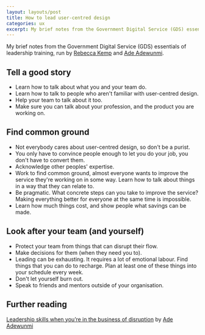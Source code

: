 ```yaml
---
layout: layouts/post
title: How to lead user-centred design
categories: ux
excerpt: My brief notes from the Government Digital Service (GDS) essentials of leadership training, run by Rebecca Kemp and Ade Adewunmi.
---
```


<p>My brief notes from the Government Digital Service (GDS) essentials of leadership training, run by <a href="https://twitter.com/rebeccakemp">Rebecca Kemp</a> and <a href="https://twitter.com/Adewunmi">Ade Adewunmi</a>.</p>

## Tell a good story

- Learn how to talk about what you and your team do.
- Learn how to talk to people who aren't familiar with user-centred design.
- Help your team to talk about it too.
- Make sure you can talk about your profession, and the product you are working on.

## Find common ground

- Not everybody cares about user-centred design, so don't be a purist.
- You only have to convince people enough to let you do your job, you don't have to convert them.
- Acknowledge other peoples' expertise.
- Work to find common ground, almost everyone wants to improve the service they're working on in some way. Learn how to talk about things in a way that they can relate to.
- Be pragmatic. What concrete steps can you take to improve the service? Making everything better for everyone at the same time is impossible.
- Learn how much things cost, and show people what savings can be made.

## Look after your team (and yourself)

- Protect your team from things that can disrupt their flow.
- Make decisions for them (when they need you to).
- Leading can be exhausting. It requires a lot of emotional labour. Find things that you can do to recharge. Plan at least one of these things into your schedule every week.
- Don't let yourself burn out.
- Speak to friends and mentors outside of your organisation.

## Further reading

[Leadership skills when you’re in the business of disruption](https://medium.com/@AdeAdewunmi/leadership-skills-when-youre-in-the-business-of-disruption-d42a465fbf6a) by [Ade Adewunmi](https://twitter.com/Adewunmi)
